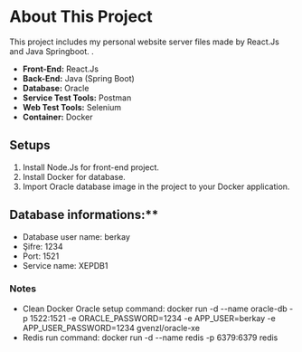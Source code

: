 # About This Project
This project includes my personal website server files made by React.Js and Java Springboot.
.
* **Front-End:** React.Js
* **Back-End:** Java (Spring Boot)
* **Database:** Oracle
* **Service Test Tools:** Postman
* **Web Test Tools:** Selenium
* **Container:** Docker

## Setups
1. Install Node.Js for front-end project.
2. Install Docker for database.
3. Import Oracle database image in the project to your Docker application.

## Database informations:**
* Database user name: berkay
* Şifre: 1234
* Port: 1521
* Service name: XEPDB1

### Notes
* Clean Docker Oracle setup command: docker run -d --name oracle-db -p 1522:1521 -e ORACLE_PASSWORD=1234 -e APP_USER=berkay -e APP_USER_PASSWORD=1234 gvenzl/oracle-xe
* Redis run command: docker run -d --name redis -p 6379:6379 redis
